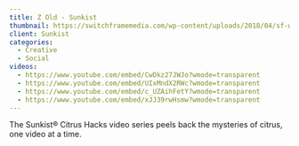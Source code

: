 ```yaml
---
title: Z Old - Sunkist
thumbnail: https://switchframemedia.com/wp-content/uploads/2018/04/sf-work-sunkist1.png
client: Sunkist
categories:
  - Creative
  - Social
videos:
  - https://www.youtube.com/embed/CwDkz27JWJo?wmode=transparent
  - https://www.youtube.com/embed/UIxMndX2RWc?wmode=transparent
  - https://www.youtube.com/embed/c_UZAihFetY?wmode=transparent
  - https://www.youtube.com/embed/xJJ39rwHsmw?wmode=transparent
---
```

The Sunkist® Citrus Hacks video series peels back the mysteries of citrus, one video at a time.
